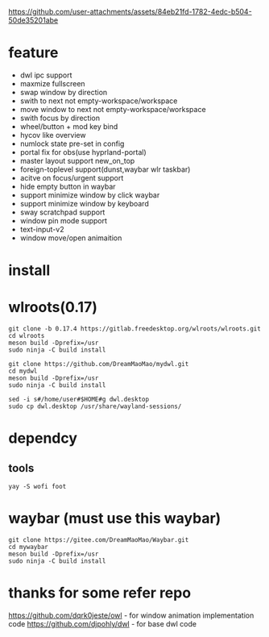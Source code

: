 
https://github.com/user-attachments/assets/84eb21fd-1782-4edc-b504-50de35201abe



# feature
- dwl ipc support
- maxmize fullscreen
- swap window by direction
- swith to next not empty-workspace/workspace
- move window to next not empty-workspace/workspace
- swith focus by direction
- wheel/button + mod key bind
- hycov like overview
- numlock state pre-set in config
- portal fix for obs(use hyprland-portal)
- master layout support new_on_top
- foreign-toplevel support(dunst,waybar wlr taskbar)
- acitve on focus/urgent support
- hide empty button in waybar
- support minimize window by click waybar
- support minimize window by keyboard
- sway scratchpad support 
- window pin mode support
- text-input-v2
- window move/open animaition


# install 
# wlroots(0.17)
```
git clone -b 0.17.4 https://gitlab.freedesktop.org/wlroots/wlroots.git
cd wlroots
meson build -Dprefix=/usr
sudo ninja -C build install

git clone https://github.com/DreamMaoMao/mydwl.git
cd mydwl
meson build -Dprefix=/usr
sudo ninja -C build install

sed -i s#/home/user#$HOME#g dwl.desktop
sudo cp dwl.desktop /usr/share/wayland-sessions/
```
# dependcy

## tools
```
yay -S wofi foot

```
# waybar (must use this waybar)
```
git clone https://gitee.com/DreamMaoMao/Waybar.git
cd mywaybar
meson build -Dprefix=/usr
sudo ninja -C build install
```

# thanks for some refer repo 
https://github.com/dqrk0jeste/owl - for window animation implementation code
https://github.com/djpohly/dwl - for base dwl code

